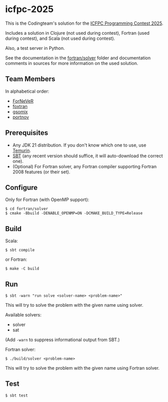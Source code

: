 icfpc-2025
==========
This is the Codingteam's solution for the [ICFPC Programming Contest 2025][icfpc-2025].

Includes a solution in Clojure (not used during contest), Fortran (used during contest), and Scala (not used during contest).

Also, a test server in Python.

See the documentation in the [fortran/solver](fortran/solver/) folder and documentation comments in sources for more information on the used solution.

Team Members
------------
In alphabetical order:
- [ForNeVeR](https://github.com/ForNeVeR)
- [foxtran](https://github.com/foxtran)
- [gsomix](https://github.com/gsomix)
- [portnov](https://github.com/portnov)

Prerequisites
-------------
- Any JDK 21 distribution. If you don't know which one to use, use [Temurin][temurin].
- [SBT][sbt] (any recent version should suffice, it will auto-download the correct one).
- (Optional) For Fortran solver, any Fortran compiler supporting Fortran 2008 features (or their set).

Configure
---------
Only for Fortran (with OpenMP support):
```console
$ cd fortran/solver
$ cmake -Bbuild -DENABLE_OPENMP=ON -DCMAKE_BUILD_TYPE=Release
```

Build
-----
Scala:
```console
$ sbt compile
```
or Fortran:
```console
$ make -C build
```

Run
---
```console
$ sbt -warn "run solve <solver-name> <problem-name>"
```

This will try to solve the problem with the given name using solver.

Available solvers:
- solver
- sat

(Add `-warn` to suppress informational output from SBT.)

Fortran solver:
```console
$ ./build/solver <problem-name>
```

This will try to solve the problem with the given name using Fortran solver.

Test
---
```console
$ sbt test
```

[icfpc-2025]: https://icfpcontest2025.github.io/
[sbt]: https://www.scala-sbt.org/
[temurin]: https://adoptium.net/temurin/releases/
